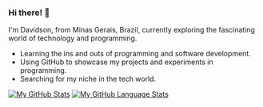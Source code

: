 ### Hi there! 👋

I'm Davidson, from Minas Gerais, Brazil, currently exploring the fascinating world of technology and programming.

- Learning the ins and outs of programming and software development.
- Using GitHub to showcase my projects and experiments in programming.
- Searching for my niche in the tech world.




[![My GitHub Stats](https://github-readme-stats.vercel.app/api/?username=RockyPHER&count_private=true&theme=tokyonight&showicons=true)]()
[![My GitHub Language Stats](https://github-readme-stats.vercel.app/api/top-langs/?username=RockyPHER&langs_count=5&theme=tokyonight)]()
